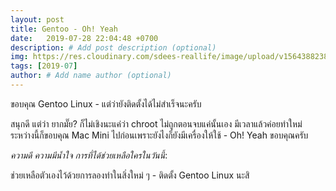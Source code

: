 ```yaml
---
layout: post
title: Gentoo - Oh! Yeah
date:   2019-07-28 22:04:48 +0700
description: # Add post description (optional)
img: https://res.cloudinary.com/sdees-reallife/image/upload/v1564388238/IMG_20190728_145058.jpg # Add image post (optional)
tags: [2019-07]
author: # Add name author (optional)
---
```

ขอบคุณ Gentoo Linux - แต่ว่ายังติดตั้งได้ไม่สำเร็จนะครับ

สนุกดี แต่ว่า ยากมั๊ย? ก็ไม่เชิงนะแค่ว่า chroot ไม่ถูกตอนจบแค่นั้นเอง มีเวลาแล้วค่อยทำใหม่ ระหว่างนี้ก็ขอบคุณ Mac Mini ไปก่อนเพราะยังไงก็ยังมีเครื่องให้ใช้ - Oh! Yeah ขอบคุณครับ

<i class="fa fa-child" style="color:plum"></i>

*ความดี ความมีน้ำใจ การที่ได้ช่วยเหลือใครในวันนี้*:

ช่วยเหลือตัวเองไว้ด้วยการลองทำในสิ่งใหม่ ๆ - ติดตั้ง Gentoo Linux นะสิ
